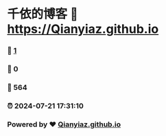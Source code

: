 # 千依的博客 :link: https://Qianyiaz.github.io
### :page_facing_up: [1](https://Qianyiaz.github.io/Qianyiaz/tag.html) 
### :speech_balloon: 0 
### :hibiscus: 564 
### :alarm_clock: 2024-07-21 17:31:10 
### Powered by :heart: [Qianyiaz.github.io]([https://github.com/Qianyiaz/Qianyiaz.github.io])
